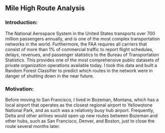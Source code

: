 ## Mile High Route Analysis

### Introduction:
The National Aerospace System in the United States transports over 700 million passengers annually, and is one of the most complex transportation networks in the world. Furthermore, the FAA requires all carriers that consist of more than 1% of commercial traffic to report flight schedules, delays, revenues, and passenger statistics to the Bureau of Transportation Statistics. This provides one of the most comprehensive public datasets of private organization operations available today. I took this data and built a Random Forest Classifier to predict which routes in the network were in danger of shutting down in the near future.

### Motivation:
Before moving to San Francisco, I lived in Bozeman, Montana, which has a local airport that operates as the closest regional airport to Yellowstone National Park, and as such was a relatively busy hub airport. Frequently, Delta and other airlines would open up new routes between Bozeman and other hubs, such as San Francisco, Denver, and Boston, just to close the route several months later. 